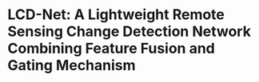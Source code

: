 # LCD-Net: A Lightweight Remote Sensing Change Detection Network Combining Feature Fusion and Gating Mechanism
